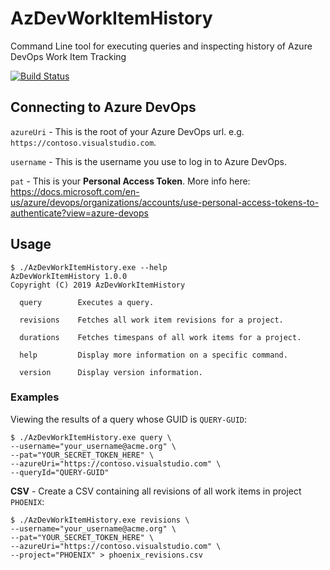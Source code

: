 # AzDevWorkItemHistory
Command Line tool for executing queries and inspecting history of Azure DevOps Work Item Tracking

[![Build Status](https://dev.azure.com/jon-fuller/AzDevWorkItemHistory/_apis/build/status/sep.AzDevWorkItemHistory?branchName=master)](https://dev.azure.com/jon-fuller/AzDevWorkItemHistory/_build/latest?definitionId=1&branchName=master)

## Connecting to Azure DevOps

`azureUri` - This is the root of your Azure DevOps url. e.g. `https://contoso.visualstudio.com`.

`username` - This is the username you use to log in to Azure DevOps.

`pat` - This is your **Personal Access Token**. More info here: https://docs.microsoft.com/en-us/azure/devops/organizations/accounts/use-personal-access-tokens-to-authenticate?view=azure-devops


## Usage

```
$ ./AzDevWorkItemHistory.exe --help                                                                                                                                          AzDevWorkItemHistory 1.0.0                                                                                                                                                   Copyright (C) 2019 AzDevWorkItemHistory

  query        Executes a query.

  revisions    Fetches all work item revisions for a project.

  durations    Fetches timespans of all work items for a project.

  help         Display more information on a specific command.

  version      Display version information.
```

### Examples

Viewing the results of a query whose GUID is `QUERY-GUID`:

```
$ ./AzDevWorkItemHistory.exe query \
--username="your_username@acme.org" \
--pat="YOUR_SECRET_TOKEN_HERE" \
--azureUri="https://contoso.visualstudio.com" \
--queryId="QUERY-GUID"
```

**CSV** - Create a CSV containing all revisions of all work items in project `PHOENIX`:

```
$ ./AzDevWorkItemHistory.exe revisions \
--username="your_username@acme.org" \
--pat="YOUR_SECRET_TOKEN_HERE" \
--azureUri="https://contoso.visualstudio.com" \
--project="PHOENIX" > phoenix_revisions.csv
```